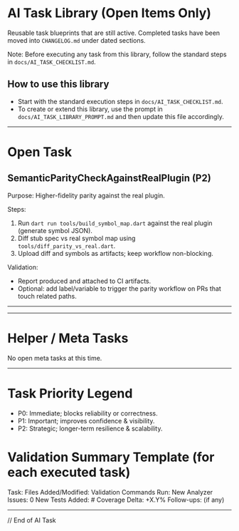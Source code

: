 # AI Task Library (Open Items Only)

Reusable task blueprints that are still active. Completed tasks have been moved into `CHANGELOG.md` under dated sections.

Note: Before executing any task from this library, follow the standard steps in `docs/AI_TASK_CHECKLIST.md`.

## How to use this library

-    Start with the standard execution steps in `docs/AI_TASK_CHECKLIST.md`.
-    To create or extend this library, use the prompt in `docs/AI_TASK_LIBRARY_PROMPT.md` and then update this file accordingly.

---

# Open Task

## SemanticParityCheckAgainstRealPlugin (P2)

Purpose: Higher-fidelity parity against the real plugin.

Steps:

1. Run `dart run tools/build_symbol_map.dart` against the real plugin (generate symbol JSON).
2. Diff stub spec vs real symbol map using `tools/diff_parity_vs_real.dart`.
3. Upload diff and symbols as artifacts; keep workflow non-blocking.

Validation:

-    Report produced and attached to CI artifacts.
-    Optional: add label/variable to trigger the parity workflow on PRs that touch related paths.

---

---

# Helper / Meta Tasks

No open meta tasks at this time.

---

# Task Priority Legend

-    P0: Immediate; blocks reliability or correctness.
-    P1: Important; improves confidence & visibility.
-    P2: Strategic; longer-term resilience & scalability.

# Validation Summary Template (for each executed task)

Task: <Name>
Files Added/Modified:
Validation Commands Run:
New Analyzer Issues: 0
New Tests Added: #
Coverage Delta: +X.Y%
Follow-ups: (if any)

---

// End of AI Task
